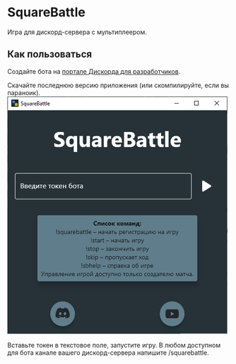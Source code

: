 # SquareBattle

Игра для дискорд-сервера с мультиплеером.

## Как пользоваться

Создайте бота на [портале Дискорда для разработчиков](https://discord.com/developers/applications).

Скачайте последнюю версию приложения (или скомпилируйте, если вы параноик).
![Скриншот](assets/screenshot.png)

Вставьте токен в текстовое поле, запустите игру. В любом доступном для бота канале вашего дискорд-сервера напишите /squarebattle.
